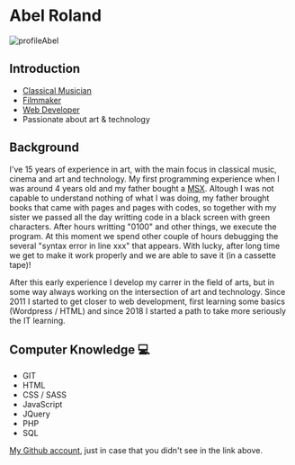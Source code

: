 # Abel Roland

![profileAbel](https://avatars3.githubusercontent.com/u/60756836?s=200&u=195f4869355fa9f9f8d77424329ebd14c85e0821&v=4)

## Introduction


* [Classical Musician](https://www.youtube.com/abelroland)
* [Filmmaker](https://www.imdb.me/abelroland)
* [Web Developer](https://github.com/abelRoland)
* Passionate about art & technology


## Background

   I've 15 years of experience in art, with the main focus in classical music, cinema and art and technology. My first programming experience when I was around 4 years old and my father bought a [MSX](https://en.wikipedia.org/wiki/MSX). Altough I was not capable to understand nothing of what I was doing, my father brought books that came with pages and pages with codes, so together with my sister we passed all the day writting code in a black screen with green characters. After hours writting "0100" and other things, we execute the program. At this moment we spend other couple of hours debugging the several "syntax error in line xxx" that appears. With lucky, after long time we get to make it work properly and we are able to save it (in a cassette tape)! 

   After this early experience I develop my carrer in the field of arts, but in some way always working on the intersection of art and technology. Since 2011 I started to get closer to web development, first learning some basics (Wordpress / HTML) and since 2018 I started a path to take more seriously the IT learning.


## Computer Knowledge :computer:

* GIT
* HTML
* CSS / SASS
* JavaScript
* JQuery
* PHP
* SQL

[My Github account](https://github.com/abelRoland "Abel's Github"), just in case that you didn't see in the link above. 
